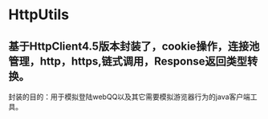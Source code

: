 # HttpUtils

## 基于HttpClient4.5版本封装了，cookie操作，连接池管理，http，https,链式调用，Response返回类型转换。


封装的目的：用于模拟登陆webQQ以及其它需要模拟游览器行为的java客户端工具。
